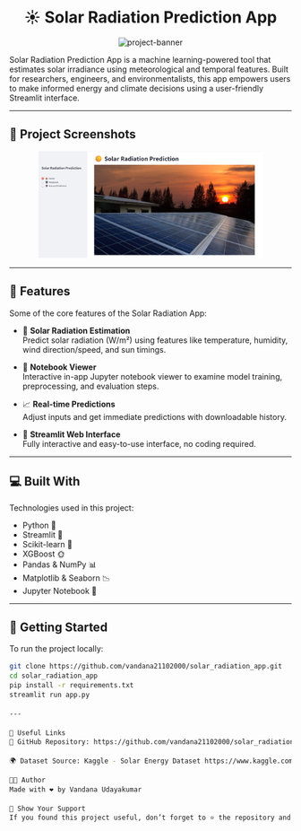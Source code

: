 <h1 align="center" id="title">☀️ Solar Radiation Prediction App</h1>

<p align="center">
  <img src="https://socialify.git.ci/vandana21102000/solar_radiation_app/image?description=1&font=Jost&language=1&name=1&owner=1&pattern=Floating%20Cogs&stargazers=1&theme=Light" alt="project-banner">
</p>

<p id="description">
Solar Radiation Prediction App is a machine learning-powered tool that estimates solar irradiance using meteorological and temporal features. Built for researchers, engineers, and environmentalists, this app empowers users to make informed energy and climate decisions using a user-friendly Streamlit interface.
</p>

---

## 📸 Project Screenshots

<p align="center">
  <img src="screenshot.png" alt="Screenshot " width="400"/>
</p>

---

## 🧠 Features

Some of the core features of the Solar Radiation App:

- 🔆 **Solar Radiation Estimation**  
  Predict solar radiation (W/m²) using features like temperature, humidity, wind direction/speed, and sun timings.

- 📓 **Notebook Viewer**  
  Interactive in-app Jupyter notebook viewer to examine model training, preprocessing, and evaluation steps.

- 📈 **Real-time Predictions**  
  Adjust inputs and get immediate predictions with downloadable history.

- 🎨 **Streamlit Web Interface**  
  Fully interactive and easy-to-use interface, no coding required.

---

## 💻 Built With

Technologies used in this project:

- Python 🐍  
- Streamlit 🎈  
- Scikit-learn 🤖  
- XGBoost 🌞  
- Pandas & NumPy 📊  
- Matplotlib & Seaborn 📉  
- Jupyter Notebook 📓

---

## 🚀 Getting Started

To run the project locally:

```bash
git clone https://github.com/vandana21102000/solar_radiation_app.git
cd solar_radiation_app
pip install -r requirements.txt
streamlit run app.py

---

🔗 Useful Links
📂 GitHub Repository: https://github.com/vandana21102000/solar_radiation_prediction.git

🌍 Dataset Source: Kaggle - Solar Energy Dataset https://www.kaggle.com/datasets/dronio/SolarEnergy

👩‍💻 Author
Made with ❤️ by Vandana Udayakumar

🌟 Show Your Support
If you found this project useful, don’t forget to ⭐ the repository and share it with your peers!
